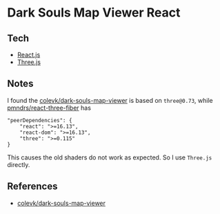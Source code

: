 # Dark Souls Map Viewer React

## Tech

- [React.js](https://reactjs.org/)
- [Three.js](https://threejs.org/)

## Notes

I found the [colevk/dark-souls-map-viewer](https://github.com/colevk/dark-souls-map-viewer) is based on `three@0.73`,
while [pmndrs/react-three-fiber](https://github.com/pmndrs/react-three-fiber) has

```
"peerDependencies": {
    "react": ">=16.13",
    "react-dom": ">=16.13",
    "three": ">=0.115"
}
```

This causes the old shaders do not work as expected. So I use `Three.js` directly.

## References

- [colevk/dark-souls-map-viewer](https://github.com/colevk/dark-souls-map-viewer)

